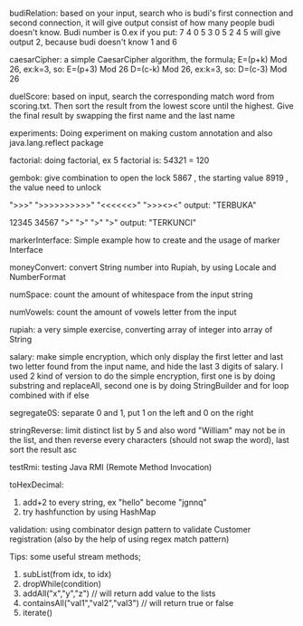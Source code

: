 budiRelation: based on your input, search who is budi's first connection and second connection, it will give output consist of how many people budi doesn't know. Budi number is 0.ex if you put:
7 4
0 5
3 0
5 2
4 5
will give output 2, because budi doesn't know 1 and 6

caesarCipher: a simple CaesarCipher algorithm, the formula;
E=(p+k) Mod 26, ex:k=3, so: E=(p+3) Mod 26
D=(c-k) Mod 26, ex:k=3, so: D=(c-3) Mod 26

duelScore: based on input, search the corresponding match word from scoring.txt. Then sort the result from the lowest score until the highest. Give the final result by swapping the first name and the last name

experiments: Doing experiment on making custom annotation and also java.lang.reflect package

factorial: doing factorial, ex 5 factorial is: 5*4*3*2*1 = 120

gembok: give combination to open the lock
5867 , the starting value
8919 , the value need to unlock

">>>"
">>>>>>>>>>"
"<<<<<<>"
">>><><"
output: "TERBUKA"

12345
34567
">"
">"
">"
">"
output: "TERKUNCI"

markerInterface: Simple example how to create and the usage of marker Interface

moneyConvert: convert String number into Rupiah, by using Locale and NumberFormat

numSpace: count the amount of whitespace from the input string

numVowels: count the amount of vowels letter from the input

rupiah: a very simple exercise, converting array of integer into array of String

salary: make simple encryption, which only display the first letter and last two letter found from the input name, and hide the last 3 digits of salary. I used 2 kind of version to do the simple encryption, first one is by doing substring and replaceAll, second one is by doing StringBuilder and for loop combined with if else

segregate0S: separate 0 and 1, put 1 on the left and 0 on the right

stringReverse: limit distinct list by 5 and also word "William" may not be in the list, and then reverse every characters (should not swap the word), last sort the result asc

testRmi: testing Java RMI (Remote Method Invocation)

toHexDecimal:

1. add+2 to every string, ex "hello" become "jgnnq"
2. try hashfunction by using HashMap

validation: using combinator design pattern to validate Customer registration (also by the help of using regex match pattern)

Tips: some useful stream methods;

1. subList(from idx, to idx)
2. dropWhile(condition)
3. addAll("x","y","z") // will return add value to the lists
4. containsAll("val1","val2","val3") // will return true or false
5. iterate()

